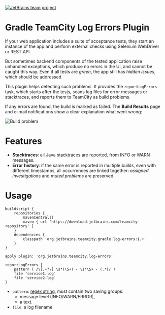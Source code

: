 [![JetBrains team project](https://jb.gg/badges/team.svg)](https://confluence.jetbrains.com/display/ALL/JetBrains+on+GitHub)

# Gradle TeamCity Log Errors Plugin

If your web application includes a suite of acceptance tests, they start an instance of the app
and perform external checks using Selenium WebDriver or REST API.

But sometimes backend components of the tested application raise unhandled exceptions,
which produce no errors in the UI, and cannot be caught this way.
Even if all tests are *green*, the app still has *hidden issues*, which should be addressed.

This plugin helps detecting such problems. It provides the `reportLogErrors` task, which starts after the tests,
scans log files for error messages or stacktraces, and reports them to TeamCity as build problems.

If any errors are found, the build is marked as failed. The **Build Results** page and e-mail notifications show a clear explanation what went wrong:

![Build problem](https://i.imgur.com/nTx0QrB.png)

# Features

- **Stacktraces**: all Java stacktraces are reported, from INFO or WARN messages.
- **Error history**: if the same error is reported in multiple builds, even with different timestamps,
  all occurrences are linked together: *assigned investigations* and *muted problems* are preserved.

# Usage

```
buildscript {
    repositories {
        mavenCentral()
        maven { url 'https://download.jetbrains.com/teamcity-repository' }
    }
    dependencies {
        classpath 'org.jetbrains.teamcity.gradle:log-errors:1.+'
    }
}

apply plugin: 'org.jetbrains.teamcity.log-errors'

reportLogErrors {
    pattern ( /\[.+?\] \s*(\S+) - \s*\S+ - (.*)/ )
    file 'service1.log'
    file 'service2.log'
}
```

- `pattern`: [regex string](https://docs.oracle.com/javase/8/docs/api/java/util/regex/Pattern.html), must contain two saving groups:
  - message level (INFO/WARN/ERROR),
  - a text.
- `file`: a log filename.
